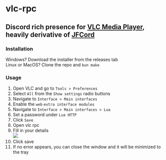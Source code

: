# vlc-rpc

## Discord rich presence for [VLC Media Player](https://www.videolan.org/vlc/), heavily derivative of [JFCord](https://github.com/Chicken/JFCord)

### Installation

Windows? Download the installer from the releases tab<br>
Linux or MacOS? Clone the repo and `bun make`

### Usage

1. Open VLC and go to `Tools > Preferences`
2. Select `All` from the `Show settings` radio buttons
3. Navigate to `Interface > Main interfaces`
4. Enable the `web` `extra interface modules`
5. Navigate to `Interface > Main interfaces > Lua`
6. Set a password under `Lua HTTP`
7. Click `Save`
8. Open vlc rpc
9. Fill in your details<br>
   ![](https://img.trimpsuz.dev/i/jvf15.png)
10. Click save
11. If no error appears, you can close the window and it will be minimized to the tray
